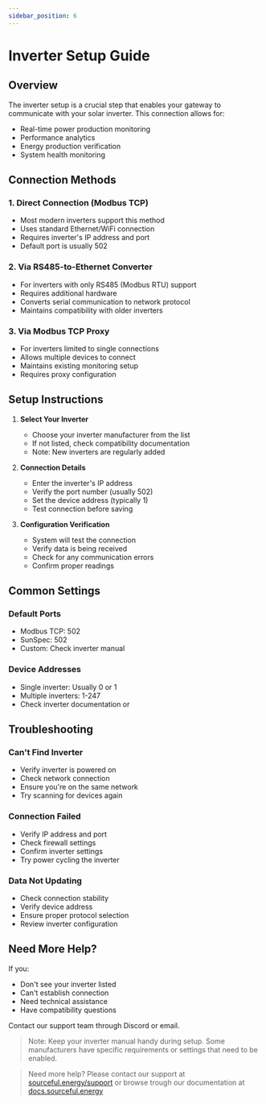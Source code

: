 ```yaml
---
sidebar_position: 6
---
```


# Inverter Setup Guide

## Overview

The inverter setup is a crucial step that enables your gateway to communicate with your solar inverter. This connection allows for:
- Real-time power production monitoring
- Performance analytics
- Energy production verification
- System health monitoring

## Connection Methods

### 1. Direct Connection (Modbus TCP)
- Most modern inverters support this method
- Uses standard Ethernet/WiFi connection
- Requires inverter's IP address and port
- Default port is usually 502

### 2. Via RS485-to-Ethernet Converter
- For inverters with only RS485 (Modbus RTU) support
- Requires additional hardware
- Converts serial communication to network protocol
- Maintains compatibility with older inverters

### 3. Via Modbus TCP Proxy
- For inverters limited to single connections
- Allows multiple devices to connect
- Maintains existing monitoring setup
- Requires proxy configuration

## Setup Instructions

1. **Select Your Inverter**
   - Choose your inverter manufacturer from the list
   - If not listed, check compatibility documentation
   - Note: New inverters are regularly added

2. **Connection Details**
   - Enter the inverter's IP address
   - Verify the port number (usually 502)
   - Set the device address (typically 1)
   - Test connection before saving

3. **Configuration Verification**
   - System will test the connection
   - Verify data is being received
   - Check for any communication errors
   - Confirm proper readings

## Common Settings

### Default Ports
- Modbus TCP: 502
- SunSpec: 502
- Custom: Check inverter manual

### Device Addresses
- Single inverter: Usually 0 or 1
- Multiple inverters: 1-247
- Check inverter documentation or

## Troubleshooting

### Can't Find Inverter
- Verify inverter is powered on
- Check network connection
- Ensure you're on the same network
- Try scanning for devices again

### Connection Failed
- Verify IP address and port
- Check firewall settings
- Confirm inverter settings
- Try power cycling the inverter

### Data Not Updating
- Check connection stability
- Verify device address
- Ensure proper protocol selection
- Review inverter configuration

## Need More Help?

If you:
- Don't see your inverter listed
- Can't establish connection
- Need technical assistance
- Have compatibility questions

Contact our support team through Discord or email.

> Note: Keep your inverter manual handy during setup. Some manufacturers have specific requirements or settings that need to be enabled.


> Need more help? Please contact our support at [sourceful.energy/support](https://sourceful.energy/support) or browse trough our documentation at [docs.sourceful.energy](https://docs.sourceful.energy)